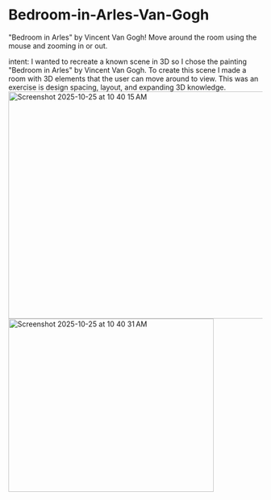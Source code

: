 # Bedroom-in-Arles-Van-Gogh

"Bedroom in Arles" by Vincent Van Gogh! Move around the room using the mouse and zooming in or out.

intent: I wanted to recreate a known scene in 3D so I chose the painting "Bedroom in Arles" by Vincent Van Gogh. To create this scene I made a room with 3D elements that the user can move around to view. This was an exercise is design spacing, layout, and expanding 3D knowledge.
<img width="598" height="450" alt="Screenshot 2025-10-25 at 10 40 15 AM" src="https://github.com/user-attachments/assets/87c0aecf-61d1-42e9-b54c-a4be27ee473c" />
<img width="407" height="343" alt="Screenshot 2025-10-25 at 10 40 31 AM" src="https://github.com/user-attachments/assets/20de314a-8159-4da6-92d1-0559b66fb1aa" />
